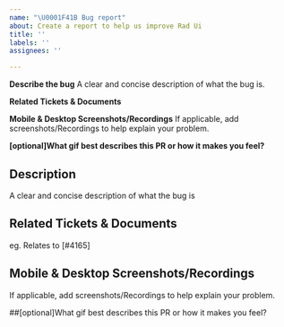 ```yaml
---
name: "\U0001F41B Bug report"
about: Create a report to help us improve Rad Ui
title: ''
labels: ''
assignees: ''

---
```


**Describe the bug**
A clear and concise description of what the bug is.

**Related Tickets & Documents**


**Mobile & Desktop Screenshots/Recordings**
If applicable, add screenshots/Recordings to help explain your problem.

**[optional]What gif best describes this PR or how it makes you feel?**

## Description

A clear and concise description of what the bug is

## Related Tickets & Documents

eg. Relates to  [#4165]

## Mobile & Desktop Screenshots/Recordings
If applicable, add screenshots/Recordings to help explain your problem.

##[optional]What gif best describes this PR or how it makes you feel?
